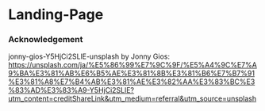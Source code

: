# Landing-Page



### Acknowledgement
 jonny-gios-Y5HjCi2SLlE-unsplash by Jonny Gios: https://unsplash.com/ja/%E5%86%99%E7%9C%9F/%E5%A4%9C%E7%A9%BA%E3%81%AB%E6%B5%AE%E3%81%8B%E3%81%B6%E7%B7%91%E3%81%A8%E7%B4%AB%E3%81%AE%E3%82%AA%E3%83%BC%E3%83%AD%E3%83%A9-Y5HjCi2SLlE?utm_content=creditShareLink&utm_medium=referral&utm_source=unsplash 